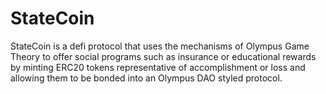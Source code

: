 # StateCoin
StateCoin is a defi protocol that uses the mechanisms of Olympus Game Theory to offer social programs such as insurance or educational rewards by minting ERC20 tokens representative of accomplishment or loss and allowing them to be bonded into an Olympus DAO styled protocol.
